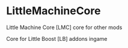 # LittleMachineCore
Little Machine Core [LMC] core for other mods

Core for Little Boost [LB]
addons ingame
